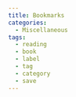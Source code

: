 ```yaml
---
title: Bookmarks
categories:
  - Miscellaneous
tags:
  - reading
  - book
  - label
  - tag
  - category
  - save
---
```

